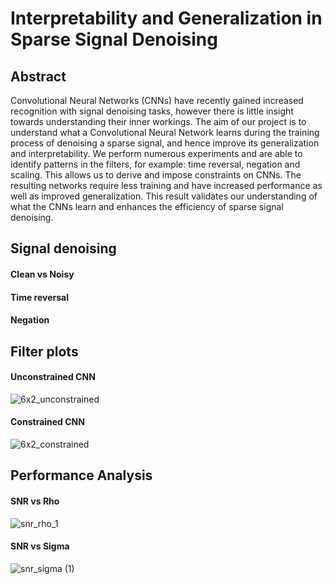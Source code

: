 # Interpretability and Generalization in Sparse Signal Denoising

## Abstract

Convolutional Neural Networks (CNNs) have recently gained increased recognition with signal denoising tasks, however there is little insight towards understanding their inner workings. The aim of our project is to understand what a Convolutional Neural Network learns during the training process of denoising a sparse signal, and hence improve its generalization and interpretability. We perform numerous experiments and are able to identify patterns in the filters, for example: time reversal, negation and scaling. This allows us to derive and impose constraints on CNNs. The resulting networks require less training and have increased performance as well as improved generalization. This result validates our understanding of what the CNNs learn and enhances the efficiency of sparse signal denoising.

## Signal denoising

#### Clean vs Noisy

#### Time reversal

#### Negation

## Filter plots

#### Unconstrained CNN

![6x2_unconstrained](https://user-images.githubusercontent.com/88984657/183673685-c4b93b67-657d-4300-a60e-2a89f219e131.svg)

#### Constrained CNN

![6x2_constrained](https://user-images.githubusercontent.com/88984657/183673804-54359960-f14a-4d4c-836b-e4106b517b0c.svg)

## Performance Analysis

#### SNR vs Rho

![snr_rho_1](https://user-images.githubusercontent.com/88984657/183673201-820548c8-f6a4-41d6-8ded-374dc61771cd.svg)

#### SNR vs Sigma

![snr_sigma (1)](https://user-images.githubusercontent.com/88984657/183673159-0f385d5b-e879-422b-920f-696c17530ce1.svg)

